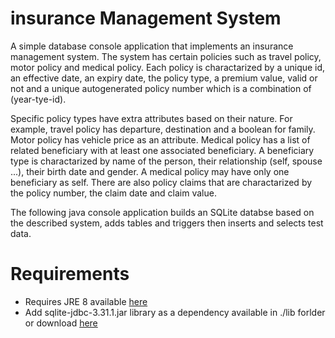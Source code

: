 # insurance Management System
A simple database console application that implements an insurance management system. The system has certain policies such as travel policy, motor policy and medical policy.
Each policy is charactarized by a unique id, an effective date, an expiry date, the policy type, a premium value, valid or not and a unique autogenerated policy number which is a combination of (year-tye-id).

Specific policy types have extra attributes based on their nature. For example, travel policy has departure, destination and a boolean for family. Motor policy has vehicle price as an attribute. Medical 
policy has a list of related beneficiary with at least one associated beneficiary.
A beneficiary type is charactarized by name of the person, their relationship (self, spouse ...), their birth date and gender. A medical policy may have only one beneficiary as self. There are also policy claims that are charactarized by the policy number, the claim date and claim value.

The following java console application builds an SQLite databse based on the described system, adds tables and triggers then inserts and selects test data.

# Requirements
* Requires JRE 8 available [here](https://www.oracle.com/java/technologies/javase-jre8-downloads.html) 
* Add sqlite-jdbc-3.31.1.jar library as a dependency available in ./lib forlder or download [here](https://jar-download.com/artifacts/io.github.willena/sqlite-jdbc/3.31.1/source-code)
